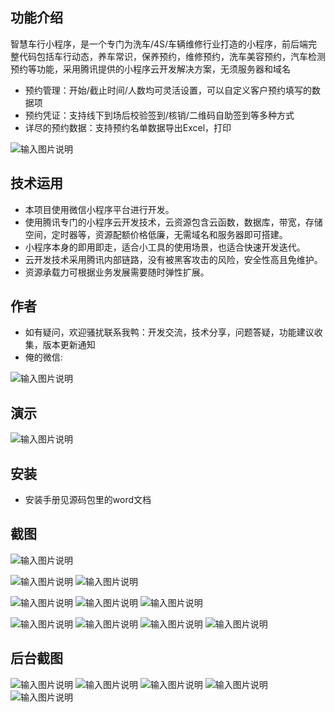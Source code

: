 ## 功能介绍 
    
智慧车行小程序，是一个专门为洗车/4S/车辆维修行业打造的小程序，前后端完整代码包括车行动态，养车常识，保养预约，维修预约，洗车美容预约，汽车检测预约等功能，采用腾讯提供的小程序云开发解决方案，无须服务器和域名

- 预约管理：开始/截止时间/人数均可灵活设置，可以自定义客户预约填写的数据项
- 预约凭证：支持线下到场后校验签到/核销/二维码自助签到等多种方式
- 详尽的预约数据：支持预约名单数据导出Excel，打印

 ![输入图片说明](demo/%E5%BE%AE%E4%BF%A1%E5%9B%BE%E7%89%87_20220305213947.png)

## 技术运用
- 本项目使用微信小程序平台进行开发。
- 使用腾讯专门的小程序云开发技术，云资源包含云函数，数据库，带宽，存储空间，定时器等，资源配额价格低廉，无需域名和服务器即可搭建。
- 小程序本身的即用即走，适合小工具的使用场景，也适合快速开发迭代。
- 云开发技术采用腾讯内部链路，没有被黑客攻击的风险，安全性高且免维护。
- 资源承载力可根据业务发展需要随时弹性扩展。  



## 作者
- 如有疑问，欢迎骚扰联系我鸭：开发交流，技术分享，问题答疑，功能建议收集，版本更新通知
- 俺的微信:
 
![输入图片说明](https://gitee.com/naive2021/smartcollege/raw/master/demo/author.jpg)


## 演示
 ![输入图片说明](demo/%E5%BE%AE%E4%BF%A1%E5%9B%BE%E7%89%87_20220305213947.png)
  

## 安装

- 安装手册见源码包里的word文档




## 截图
![输入图片说明](demo/%E9%A6%96%E9%A1%B5.png)
 
![输入图片说明](demo/233d0cf037522efff6c6927d256f264.png)
![输入图片说明](demo/adb4eb3118a6c181753458bbc2f90b8.png)

![输入图片说明](demo/4533073ca7ac2667c791e6d50f3b668.png)
![输入图片说明](demo/e8cf24ec16ade8559eab2bab72cfb2b.png)
![输入图片说明](demo/a906b18d4da607979f5c04c0f7c32ab.png)

![输入图片说明](demo/c5d655f45927f9585a8cf06f14edb9e.png)
![输入图片说明](demo/0e97405206afc9f97fe499d2590b131.png)
![输入图片说明](demo/c427412fd7469b24b61038ce8e9f672.png)
![输入图片说明](demo/c28d1bc19985ba814a47b9fd37c0dad.png)

## 后台截图
![输入图片说明](demo/7a280b899558cade9064d23109fb673.png)
![输入图片说明](demo/9c69bfae64d137722d77b29716cefb5.png)
![输入图片说明](demo/e331f6ac81b8e465dfdf2f62f7369f6.png)
![输入图片说明](demo/d50354802f61b1c1bee4dac10a9bcfe.png)
![输入图片说明](demo/748ced607aecd8de418b1c36d88fe60.png)
